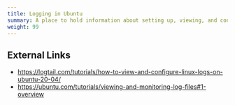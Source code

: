 ```yaml
---
title: Logging in Ubuntu
summary: A place to hold information about setting up, viewing, and controlling logging.
weight: 99
---
```


## External Links

* <https://logtail.com/tutorials/how-to-view-and-configure-linux-logs-on-ubuntu-20-04/>
* <https://ubuntu.com/tutorials/viewing-and-monitoring-log-files#1-overview>